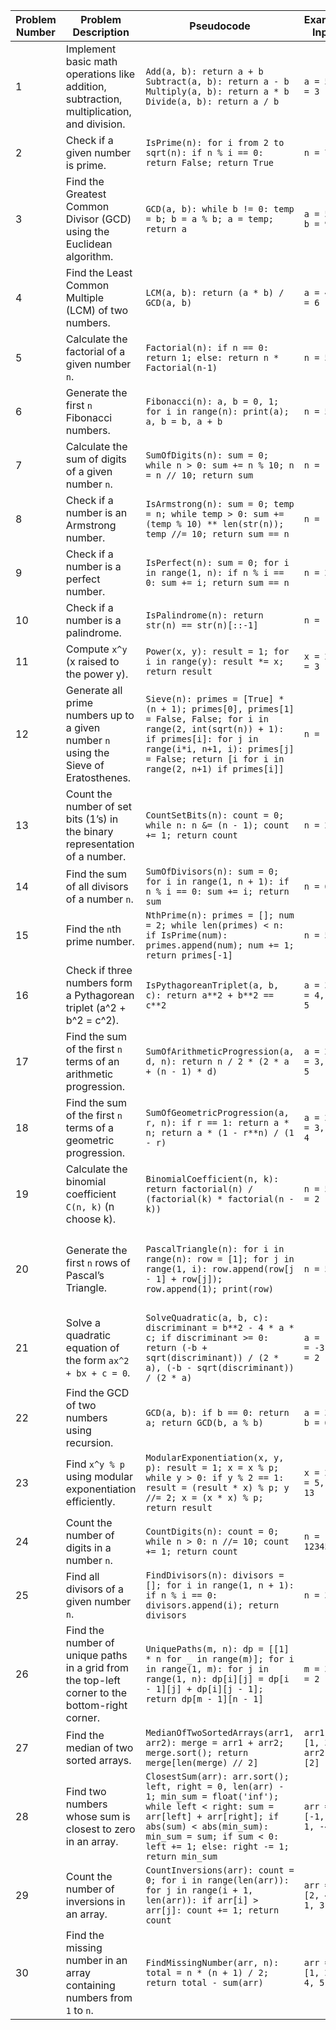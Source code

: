 | **Problem Number** | **Problem Description**                                                                                  | **Pseudocode**                                                                                                                                                                          | **Example Input**                       | **Example Output**                |
|--------------------|---------------------------------------------------------------------------------------------------------|---------------------------------------------------------------------------------------------------------------------------------------------------------------------------------------|-----------------------------------------|-----------------------------------|
| 1                  | Implement basic math operations like addition, subtraction, multiplication, and division.               | ```Add(a, b): return a + b``` <br> ```Subtract(a, b): return a - b``` <br> ```Multiply(a, b): return a * b``` <br> ```Divide(a, b): return a / b```                                     | `a = 5, b = 3`                         | `Sum = 8, Difference = 2`         |
| 2                  | Check if a given number is prime.                                                                         | ```IsPrime(n): for i from 2 to sqrt(n): if n % i == 0: return False; return True```                                                                                                     | `n = 7`                                 | `True`                            |
| 3                  | Find the Greatest Common Divisor (GCD) using the Euclidean algorithm.                                     | ```GCD(a, b): while b != 0: temp = b; b = a % b; a = temp; return a```                                                                                                               | `a = 56, b = 98`                        | `GCD = 14`                        |
| 4                  | Find the Least Common Multiple (LCM) of two numbers.                                                     | ```LCM(a, b): return (a * b) / GCD(a, b)```                                                                                                                                           | `a = 4, b = 6`                          | `LCM = 12`                        |
| 5                  | Calculate the factorial of a given number `n`.                                                           | ```Factorial(n): if n == 0: return 1; else: return n * Factorial(n-1)```                                                                                                            | `n = 5`                                 | `Factorial = 120`                 |
| 6                  | Generate the first `n` Fibonacci numbers.                                                                | ```Fibonacci(n): a, b = 0, 1; for i in range(n): print(a); a, b = b, a + b```                                                                                                         | `n = 5`                                 | `Fibonacci Sequence = [0, 1, 1, 2, 3]` |
| 7                  | Calculate the sum of digits of a given number `n`.                                                       | ```SumOfDigits(n): sum = 0; while n > 0: sum += n % 10; n = n // 10; return sum```                                                                                                 | `n = 1234`                              | `Sum of digits = 10`              |
| 8                  | Check if a number is an Armstrong number.                                                                | ```IsArmstrong(n): sum = 0; temp = n; while temp > 0: sum += (temp % 10) ** len(str(n)); temp //= 10; return sum == n```                                                            | `n = 153`                               | `True`                            |
| 9                  | Check if a number is a perfect number.                                                                   | ```IsPerfect(n): sum = 0; for i in range(1, n): if n % i == 0: sum += i; return sum == n```                                                                                         | `n = 28`                                | `True`                            |
| 10                 | Check if a number is a palindrome.                                                                        | ```IsPalindrome(n): return str(n) == str(n)[::-1]```                                                                                                                                 | `n = 121`                               | `True`                            |
| 11                 | Compute `x^y` (x raised to the power y).                                                                  | ```Power(x, y): result = 1; for i in range(y): result *= x; return result```                                                                                                         | `x = 2, y = 3`                          | `8`                               |
| 12                 | Generate all prime numbers up to a given number `n` using the Sieve of Eratosthenes.                     | ```Sieve(n): primes = [True] * (n + 1); primes[0], primes[1] = False, False; for i in range(2, int(sqrt(n)) + 1): if primes[i]: for j in range(i*i, n+1, i): primes[j] = False; return [i for i in range(2, n+1) if primes[i]]``` | `n = 10`                                | `Prime numbers = [2, 3, 5, 7]`   |
| 13                 | Count the number of set bits (1’s) in the binary representation of a number.                             | ```CountSetBits(n): count = 0; while n: n &= (n - 1); count += 1; return count```                                                                                                    | `n = 29`                                | `4`                               |
| 14                 | Find the sum of all divisors of a number `n`.                                                            | ```SumOfDivisors(n): sum = 0; for i in range(1, n + 1): if n % i == 0: sum += i; return sum```                                                                                      | `n = 6`                                 | `Sum of divisors = 12`            |
| 15                 | Find the `n`th prime number.                                                                              | ```NthPrime(n): primes = []; num = 2; while len(primes) < n: if IsPrime(num): primes.append(num); num += 1; return primes[-1]```                                                      | `n = 5`                                 | `5th prime = 11`                  |
| 16                 | Check if three numbers form a Pythagorean triplet (a^2 + b^2 = c^2).                                     | ```IsPythagoreanTriplet(a, b, c): return a**2 + b**2 == c**2```                                                                                                                     | `a = 3, b = 4, c = 5`                   | `True`                            |
| 17                 | Find the sum of the first `n` terms of an arithmetic progression.                                        | ```SumOfArithmeticProgression(a, d, n): return n / 2 * (2 * a + (n - 1) * d)```                                                                                                    | `a = 2, d = 3, n = 5`                   | `Sum = 40`                        |
| 18                 | Find the sum of the first `n` terms of a geometric progression.                                          | ```SumOfGeometricProgression(a, r, n): if r == 1: return a * n; return a * (1 - r**n) / (1 - r)```                                                                                 | `a = 2, r = 3, n = 4`                   | `Sum = 80`                        |
| 19                 | Calculate the binomial coefficient `C(n, k)` (n choose k).                                                | ```BinomialCoefficient(n, k): return factorial(n) / (factorial(k) * factorial(n - k))```                                                                                             | `n = 5, k = 2`                          | `C(5, 2) = 10`                    |
| 20                 | Generate the first `n` rows of Pascal’s Triangle.                                                        | ```PascalTriangle(n): for i in range(n): row = [1]; for j in range(1, i): row.append(row[j - 1] + row[j]); row.append(1); print(row)```                                               | `n = 5`                                 | `Pascal's Triangle = [ [1], [1, 1], [1, 2, 1], [1, 3, 3, 1], [1, 4, 6, 4, 1] ]` |
| 21                 | Solve a quadratic equation of the form `ax^2 + bx + c = 0`.                                              | ```SolveQuadratic(a, b, c): discriminant = b**2 - 4 * a * c; if discriminant >= 0: return (-b + sqrt(discriminant)) / (2 * a), (-b - sqrt(discriminant)) / (2 * a)```              | `a = 1, b = -3, c = 2`                  | `x = 1, x = 2`                    |
| 22                 | Find the GCD of two numbers using recursion.                                                              | ```GCD(a, b): if b == 0: return a; return GCD(b, a % b)```                                                                                                                            | `a = 36, b = 60`                        | `GCD = 12`                        |
| 23                 | Find `x^y % p` using modular exponentiation efficiently.                                                  | ```ModularExponentiation(x, y, p): result = 1; x = x % p; while y > 0: if y % 2 == 1: result = (result * x) % p; y //= 2; x = (x * x) % p; return result```                             | `x = 2, y = 5, p = 13`                  | `Result = 6`                      |
| 24                 | Count the number of digits in a number `n`.                                                               | ```CountDigits(n): count = 0; while n > 0: n //= 10; count += 1; return count```                                                                                                     | `n = 12345`                             | `Digits count = 5`                |
| 25                 | Find all divisors of a given number `n`.                                                                  | ```FindDivisors(n): divisors = []; for i in range(1, n + 1): if n % i == 0: divisors.append(i); return divisors```                                                                   | `n = 36`                                | `Divisors = [1, 2, 3, 4, 6, 9, 12, 18, 36]` |
| 26                 | Find the number of unique paths in a grid from the top-left corner to the bottom-right corner.           | ```UniquePaths(m, n): dp = [[1] * n for _ in range(m)]; for i in range(1, m): for j in range(1, n): dp[i][j] = dp[i - 1][j] + dp[i][j - 1]; return dp[m - 1][n - 1]```               | `m = 3, n = 2`                          | `Unique Paths = 3`                |
| 27                 | Find the median of two sorted arrays.                                                                     | ```MedianOfTwoSortedArrays(arr1, arr2): merge = arr1 + arr2; merge.sort(); return merge[len(merge) // 2]```                                                                            | `arr1 = [1, 3], arr2 = [2]`              | `Median = 2`                      |
| 28                 | Find two numbers whose sum is closest to zero in an array.                                               | ```ClosestSum(arr): arr.sort(); left, right = 0, len(arr) - 1; min_sum = float('inf'); while left < right: sum = arr[left] + arr[right]; if abs(sum) < abs(min_sum): min_sum = sum; if sum < 0: left += 1; else: right -= 1; return min_sum``` | `arr = [-1, 2, 1, -4]`                  | `Closest sum = -1 + 2 = 1`        |
| 29                 | Count the number of inversions in an array.                                                               | ```CountInversions(arr): count = 0; for i in range(len(arr)): for j in range(i + 1, len(arr)): if arr[i] > arr[j]: count += 1; return count```                                        | `arr = [2, 4, 1, 3, 5]`                 | `Inversions = 3`                  |
| 30                 | Find the missing number in an array containing numbers from `1` to `n`.                                  | ```FindMissingNumber(arr, n): total = n * (n + 1) / 2; return total - sum(arr)```                                                                                                      | `arr = [1, 2, 4, 5, 6]`                 | `Missing number = 3`              |
